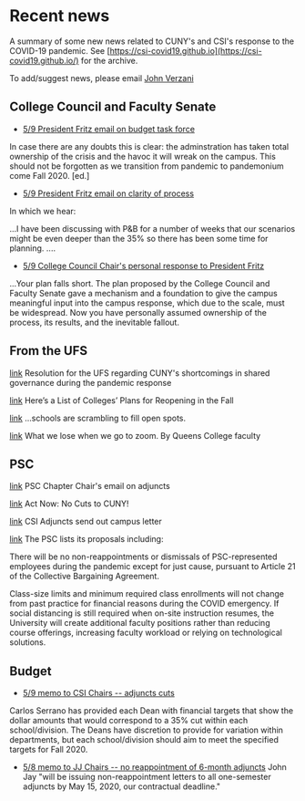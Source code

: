 # Recent news

A summary of some new news related to CUNY's and CSI's response to the COVID-19 pandemic. See [https://csi-covid19.github.io](https://csi-covid19.github.io/) for the archive.

To add/suggest news, please email [John Verzani](mailto:jverzani@gmail.com)


## College Council and Faculty Senate

* [5/9 President Fritz email  on budget task force](/CCFS/5-9-president)

In case there are any doubts this is clear: the adminstration has taken total ownership of the crisis and the havoc it will wreak on the campus. This should not be forgotten as we transition from pandemic to pandemonium come Fall 2020. [ed.]

* [5/9 President Fritz email  on clarity of process](/CCFS/5-9-president-2)

In which we hear:

...I have been discussing with P&B for a number of weeks that our scenarios might be even deeper than the 35% so there has been some time for planning. ....


* [5/9 College Council Chair's personal response to President Fritz](/CCFS/5-9-CC-chair-response)

...Your plan falls short. The plan proposed by the College Council and Faculty Senate gave a mechanism and a foundation to give the campus meaningful input into the campus response, which due to the scale, must be widespread. Now you have personally assumed ownership of the process, its results, and the inevitable fallout.

## From the UFS

[link](/CCFS/5-11-UFS.docx) Resolution for the UFS  regarding CUNY's shortcomings in shared governance during the pandemic response

[link](https://www.chronicle.com/article/Here-s-a-List-of-Colleges-/248626?utm_source=at&utm_medium=en&utm_source=Iterable&utm_medium=email&utm_campaign=campaign_1186016&cid=at&source=ams&sourceId=2333051)  Here’s a List of Colleges’ Plans for Reopening in the Fall

[link](https://nypost.com/2020/05/09/post-pandemic-four-year-colleges-must-change-or-face-extinction/) ...schools are scrambling to fill open spots.

[link](https://www.nytimes.com/2020/05/04/sunday-review/zoom-college-classroom.html)  What  we  lose when we go to zoom. By Queens College faculty

## PSC

[link](/PSC/5-11-chapter) PSC Chapter Chair's email  on adjuncts

[link](/PSC/5-11-psc) Act Now: No Cuts to CUNY!

[link](/PSC/5-11-adjunct) CSI Adjuncts send out campus letter

[link](https://www.psc-cuny.org/psc-impact-bargaining-proposals) The  PSC lists its proposals  including:

There will be no non-reappointments or dismissals of PSC-represented employees during the pandemic except for just cause, pursuant to Article 21 of the Collective Bargaining Agreement.
	
Class-size limits and minimum required class enrollments will not change from past practice for financial reasons during the COVID emergency. If social distancing is still required when on-site instruction resumes, the University will create additional faculty positions rather than reducing course offerings, increasing faculty workload or relying on technological solutions.

## Budget

* [5/9 memo to CSI Chairs -- adjuncts cuts](/College/5-9-provost-adjuncts)

Carlos Serrano has provided each Dean with financial targets that show the dollar amounts that would correspond to a 35% cut within each school/division. The Deans have discretion to provide for variation within departments, but each school/division should aim to meet the specified targets for Fall 2020.


* [5/8 memo to JJ Chairs -- no reappointment of 6-month adjuncts](/CUNY/5-11-jj) John Jay "will be issuing non-reappointment letters to all one-semester adjuncts by May 15, 2020, our contractual deadline."


